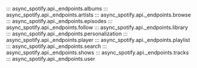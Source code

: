 ::: async_spotify.api._endpoints.albums
::: async_spotify.api._endpoints.artists
::: async_spotify.api._endpoints.browse
::: async_spotify.api._endpoints.episodes
::: async_spotify.api._endpoints.follow
::: async_spotify.api._endpoints.library
::: async_spotify.api._endpoints.personalization
::: async_spotify.api._endpoints.player
::: async_spotify.api._endpoints.playlist
::: async_spotify.api._endpoints.search
::: async_spotify.api._endpoints.shows
::: async_spotify.api._endpoints.tracks
::: async_spotify.api._endpoints.user
